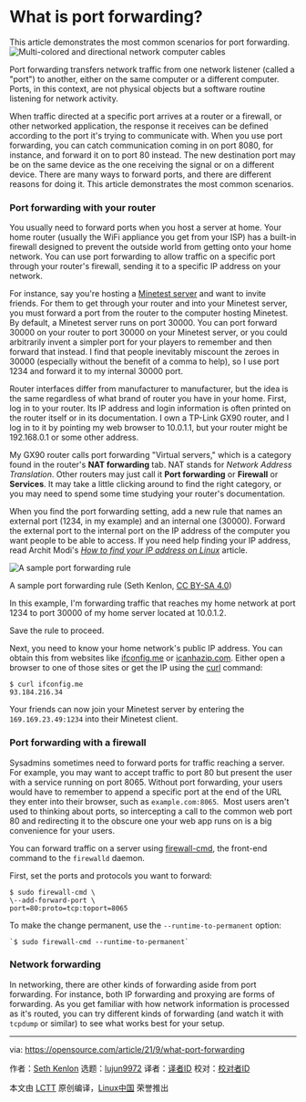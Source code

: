 [#]: subject: "What is port forwarding?"
[#]: via: "https://opensource.com/article/21/9/what-port-forwarding"
[#]: author: "Seth Kenlon https://opensource.com/users/seth"
[#]: collector: "lujun9972"
[#]: translator: "lkxed"
[#]: reviewer: " "
[#]: publisher: " "
[#]: url: " "

What is port forwarding?
======
This article demonstrates the most common scenarios for port forwarding.
![Multi-colored and directional network computer cables][1]

Port forwarding transfers network traffic from one network listener (called a "port") to another, either on the same computer or a different computer. Ports, in this context, are not physical objects but a software routine listening for network activity.

When traffic directed at a specific port arrives at a router or a firewall, or other networked application, the response it receives can be defined according to the port it's trying to communicate with. When you use port forwarding, you can catch communication coming in on port 8080, for instance, and forward it on to port 80 instead. The new destination port may be on the same device as the one receiving the signal or on a different device. There are many ways to forward ports, and there are different reasons for doing it. This article demonstrates the most common scenarios.

### Port forwarding with your router

You usually need to forward ports when you host a server at home. Your home router (usually the WiFi appliance you get from your ISP) has a built-in firewall designed to prevent the outside world from getting onto your home network. You can use port forwarding to allow traffic on a specific port through your router's firewall, sending it to a specific IP address on your network.

For instance, say you're hosting a [Minetest server][2] and want to invite friends. For them to get through your router and into your Minetest server, you must forward a port from the router to the computer hosting Minetest. By default, a Minetest server runs on port 30000. You can port forward 30000 on your router to port 30000 on your Minetest server, or you could arbitrarily invent a simpler port for your players to remember and then forward that instead. I find that people inevitably miscount the zeroes in 30000 (especially without the benefit of a comma to help), so I use port 1234 and forward it to my internal 30000 port.

Router interfaces differ from manufacturer to manufacturer, but the idea is the same regardless of what brand of router you have in your home. First, log in to your router.
Its IP address and login information is often printed on the router itself or in its documentation. I own a TP-Link GX90 router, and I log in to it by pointing my web browser to 10.0.1.1, but your router might be 192.168.0.1 or some other address.

My GX90 router calls port forwarding "Virtual servers," which is a category found in the router's **NAT forwarding** tab. NAT stands for _Network Address Translation_. Other routers may just call it **Port forwarding** or **Firewall** or **Services**. It may take a little clicking around to find the right category, or you may need to spend some time studying your router's documentation.

When you find the port forwarding setting, add a new rule that names an external port (1234, in my example) and an internal one (30000). Forward the external port to the internal port on the IP address of the computer you want people to be able to access. If you need help finding your IP address, read Archit Modi's _[How to find your IP address on Linux][3]_ article.

![A sample port forwarding rule][4]

A sample port forwarding rule
(Seth Kenlon, [CC BY-SA 4.0][5])

In this example, I'm forwarding traffic that reaches my home network at port 1234 to port 30000 of my home server located at 10.0.1.2.

Save the rule to proceed.

Next, you need to know your home network's public IP address. You can obtain this from websites like [ifconfig.me][6] or [icanhazip.com][7]. Either open a browser to one of those sites or get the IP using the [curl][8] command:


```
$ curl ifconfig.me
93.184.216.34
```

Your friends can now join your Minetest server by entering the `169.169.23.49:1234` into their Minetest client.

### Port forwarding with a firewall

Sysadmins sometimes need to forward ports for traffic reaching a server. For example, you may want to accept traffic to port 80 but present the user with a service running on port 8065. Without port forwarding, your users would have to remember to append a specific port at the end of the URL they enter into their browser, such as `example.com:8065`.  Most users aren't used to thinking about ports, so intercepting a call to the common web port 80 and redirecting it to the obscure one your web app runs on is a big convenience for your users.

You can forward traffic on a server using [firewall-cmd][9], the front-end command to the `firewalld` daemon.

First, set the ports and protocols you want to forward:


```
$ sudo firewall-cmd \
\--add-forward-port \
port=80:proto=tcp:toport=8065
```

To make the change permanent, use the `--runtime-to-permanent` option:


```
`$ sudo firewall-cmd --runtime-to-permanent`
```

### Network forwarding

In networking, there are other kinds of forwarding aside from port forwarding. For instance, both IP forwarding and proxying are forms of forwarding. As you get familiar with how network information is processed as it's routed, you can try different kinds of forwarding (and watch it with `tcpdump` or similar) to see what works best for your setup.

--------------------------------------------------------------------------------

via: https://opensource.com/article/21/9/what-port-forwarding

作者：[Seth Kenlon][a]
选题：[lujun9972][b]
译者：[译者ID](https://github.com/译者ID)
校对：[校对者ID](https://github.com/校对者ID)

本文由 [LCTT](https://github.com/LCTT/TranslateProject) 原创编译，[Linux中国](https://linux.cn/) 荣誉推出

[a]: https://opensource.com/users/seth
[b]: https://github.com/lujun9972
[1]: https://opensource.com/sites/default/files/styles/image-full-size/public/lead-images/connections_wires_sysadmin_cable.png?itok=d5WqHmnJ (Multi-colored and directional network computer cables)
[2]: https://opensource.com/alternatives/minecraft#minetest
[3]: https://opensource.com/article/18/5/how-find-ip-address-linux
[4]: https://opensource.com/sites/default/files/uploads/router-port-forward.jpg (A sample port forwarding rule)
[5]: https://creativecommons.org/licenses/by-sa/4.0/
[6]: http://ifconfig.me
[7]: http://icanhazip.com
[8]: https://opensource.com/article/20/5/curl-cheat-sheet
[9]: https://www.redhat.com/sysadmin/secure-linux-network-firewall-cmd
